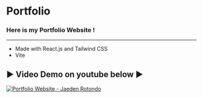 # Portfolio

### Here is my Portfolio Website ! 
---
- Made with React.js and Tailwind CSS 
- Vite 
## ▶️ Video Demo on youtube below ▶️ 

[![Portfolio Website - Jaeden Rotondo](https://i9.ytimg.com/vi/_ac3-_JNwn0/mqdefault.jpg?v=640f68c5&sqp=CNDSvaAG&rs=AOn4CLCn0xo3rUs34pHrcuW2eoz6gcyKhQ "Portfolio Website - Jaeden Rotondo")](https://youtu.be/_ac3-_JNwn0)

